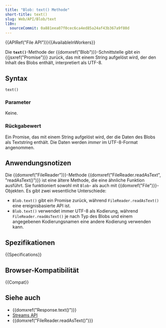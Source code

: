 ```yaml
---
title: "Blob: text() Methode"
short-title: text()
slug: Web/API/Blob/text
l10n:
  sourceCommit: 0a881eea07f0cec6ca4ed85a24af43b367a9f80d
---
```


{{APIRef("File API")}}{{AvailableInWorkers}}

Die **`text()`**-Methode der {{domxref("Blob")}}-Schnittstelle gibt ein {{jsxref("Promise")}} zurück, das mit einem String aufgelöst wird, der den Inhalt des Blobs enthält, interpretiert als UTF-8.

## Syntax

```js-nolint
text()
```

### Parameter

Keine.

### Rückgabewert

Ein Promise, das mit einem String aufgelöst wird, der die Daten des Blobs als Textstring enthält. Die Daten werden _immer_ im UTF-8-Format angenommen.

## Anwendungsnotizen

Die {{domxref("FileReader")}}-Methode {{domxref("FileReader.readAsText", "readAsText()")}} ist eine ältere Methode, die eine ähnliche Funktion ausführt. Sie funktioniert sowohl mit `Blob`- als auch mit {{domxref("File")}}-Objekten. Es gibt zwei wesentliche Unterschiede:

- `Blob.text()` gibt ein Promise zurück, während `FileReader.readAsText()` eine ereignisbasierte API ist.
- `Blob.text()` verwendet immer UTF-8 als Kodierung, während `FileReader.readAsText()` je nach Typ des Blobs und einem angegebenen Kodierungsnamen eine andere Kodierung verwenden kann.

## Spezifikationen

{{Specifications}}

## Browser-Kompatibilität

{{Compat}}

## Siehe auch

- {{domxref("Response.text()")}}
- [Streams API](/de/docs/Web/API/Streams_API)
- {{domxref("FileReader.readAsText()")}}
